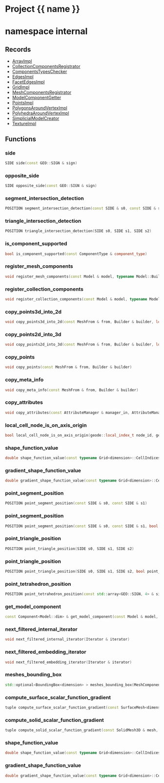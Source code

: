 <script setup>
import {useRoute} from 'vitepress'
const {path} = useRoute()
const tokens = path.split('/')
const words = tokens[2].split('-');
for (let i = 0; i < words.length; i++) {
    words[i] = words[i].charAt(0).toUpperCase() + words[i].slice(1);
    words[i] = words[i].replace('geode', 'Geode')
}
const name = words.join('-');
</script>
# Project {{ name }}

# namespace internal



## Records

* [ArrayImpl](ArrayImpl.md)
* [CollectionComponentsRegistrator](CollectionComponentsRegistrator.md)
* [ComponentsTypesChecker](ComponentsTypesChecker.md)
* [EdgesImpl](EdgesImpl.md)
* [FacetEdgesImpl](FacetEdgesImpl.md)
* [GridImpl](GridImpl.md)
* [MeshComponentsRegistrator](MeshComponentsRegistrator.md)
* [ModelComponentGetter](ModelComponentGetter.md)
* [PointsImpl](PointsImpl.md)
* [PolygonsAroundVertexImpl](PolygonsAroundVertexImpl.md)
* [PolyhedraAroundVertexImpl](PolyhedraAroundVertexImpl.md)
* [SimplicialModelCreator](SimplicialModelCreator.md)
* [TextureImpl](TextureImpl.md)


## Functions

### side

```cpp
SIDE side(const GEO::SIGN & sign)
```


### opposite_side

```cpp
SIDE opposite_side(const GEO::SIGN & sign)
```


### segment_intersection_detection

```cpp
POSITION segment_intersection_detection(const SIDE & s0, const SIDE & s1)
```


### triangle_intersection_detection

```cpp
POSITION triangle_intersection_detection(SIDE s0, SIDE s1, SIDE s2)
```


### is_component_supported

```cpp
bool is_component_supported(const ComponentType & component_type)
```


### register_mesh_components

```cpp
void register_mesh_components(const Model & model, typename Model::Builder & builder)
```


### register_collection_components

```cpp
void register_collection_components(const Model & model, typename Model::Builder & builder)
```


### copy_points3d_into_2d

```cpp
void copy_points3d_into_2d(const MeshFrom & from, Builder & builder, local_index_t axis_to_remove)
```


### copy_points2d_into_3d

```cpp
void copy_points2d_into_3d(const MeshFrom & from, Builder & builder, local_index_t axis_to_add, double axis_coordinate)
```


### copy_points

```cpp
void copy_points(const MeshFrom & from, Builder & builder)
```


### copy_meta_info

```cpp
void copy_meta_info(const MeshFrom & from, Builder & builder)
```


### copy_attributes

```cpp
void copy_attributes(const AttributeManager & manager_in, AttributeManager & manager_out)
```


### local_cell_node_is_on_axis_origin

```cpp
bool local_cell_node_is_on_axis_origin(geode::local_index_t node_id, geode::local_index_t axis_id)
```


### shape_function_value

```cpp
double shape_function_value(const typename Grid<dimension>::CellIndices & cell_id, local_index_t node_id, const Point<dimension> & point_in_grid)
```


### gradient_shape_function_value

```cpp
double gradient_shape_function_value(const typename Grid<dimension>::CellIndices & cell_id, local_index_t node_id, const Point<dimension> & point_in_grid, local_index_t derivative_direction)
```


### point_segment_position

```cpp
POSITION point_segment_position(const SIDE & s0, const SIDE & s1)
```


### point_segment_position

```cpp
POSITION point_segment_position(const SIDE & s0, const SIDE & s1, bool points_aligned)
```


### point_triangle_position

```cpp
POSITION point_triangle_position(SIDE s0, SIDE s1, SIDE s2)
```


### point_triangle_position

```cpp
POSITION point_triangle_position(SIDE s0, SIDE s1, SIDE s2, bool point_on_plane)
```


### point_tetrahedron_position

```cpp
POSITION point_tetrahedron_position(const std::array<GEO::SIGN, 4> & signs)
```


### get_model_component

```cpp
const Component<Model::dim> & get_model_component(const Model & model, const uuid & component_id)
```


### next_filtered_internal_iterator

```cpp
void next_filtered_internal_iterator(Iterator & iterator)
```


### next_filtered_embedding_iterator

```cpp
void next_filtered_embedding_iterator(Iterator & iterator)
```


### meshes_bounding_box

```cpp
std::optional<BoundingBox<dimension> > meshes_bounding_box(MeshComponentRange range)
```


### compute_surface_scalar_function_gradient

```cpp
tuple compute_surface_scalar_function_gradient(const SurfaceMesh<dimension> & mesh, basic_string_view scalar_function_name, Span no_value_vertices)
```


### compute_solid_scalar_function_gradient

```cpp
tuple compute_solid_scalar_function_gradient(const SolidMesh3D & mesh, basic_string_view scalar_function_name, Span no_value_vertices)
```


### shape_function_value

```cpp
double shape_function_value(const typename Grid<dimension>::CellIndices & cell_id, local_index_t node_id, const Point<dimension> & point_in_grid)
```

### gradient_shape_function_value

```cpp
double gradient_shape_function_value(const typename Grid<dimension>::CellIndices & cell_id, local_index_t node_id, const Point<dimension> & point_in_grid, local_index_t derivative_direction)
```



